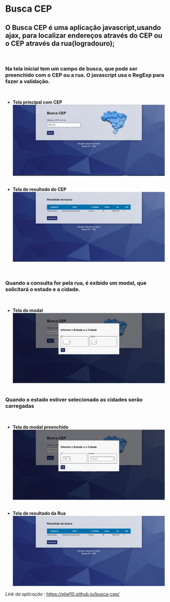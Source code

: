 # Busca CEP

## O Busca CEP é uma aplicação javascript,usando ajax, para localizar endereços através do CEP ou o CEP através da rua(logradouro);

&nbsp;




### Na tela inicial tem um campo de busca, que pode ser preenchido com o CEP ou a rua. O javascript usa o RegExp para fazer a validação.
&nbsp;

* **Tela principal com CEP**
![tela principal com o CEP inserido](imagens/prints/print_tela1_cep.JPG)
&nbsp;


* **Tela de resultado do CEP**
![tela de resultado do CEP](imagens/prints/print_tela2_resultado.JPG)


&nbsp;


### Quando a consulta for pela rua, é exibido um modal, que solicitará o estado e a cidade.
&nbsp;

* **Tela do modal**
![modal -> estado e cidade](imagens/prints/print_tela1_modal_seleciona.JPG)
&nbsp;

### Quando o estado estiver selecionado as cidades serão carregadas
&nbsp;

* **Tela do modal preenchido**
![tela do modal preenchido](imagens/prints/print_tela1_modal_selecionado.JPG)
&nbsp;

* **Tela de resultado da Rua**
![tela de resultado da rua](imagens/prints/print_tela2_resultado.JPG)

*Link da aplicação :* https://eliel10.github.io/busca-cep/




